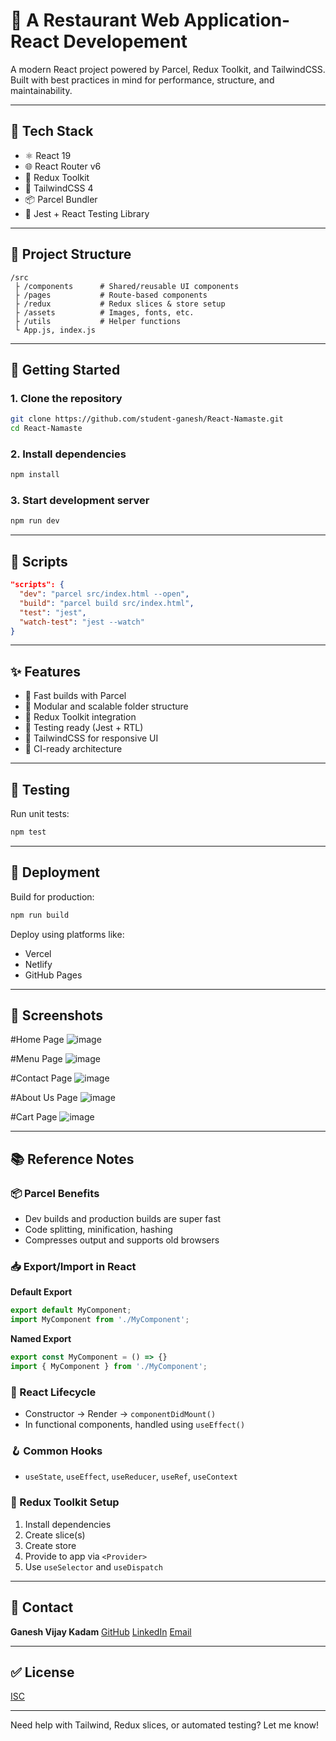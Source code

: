 # 🌟 A Restaurant Web Application-React Developement

A modern React project powered by Parcel, Redux Toolkit, and TailwindCSS. Built with best practices in mind for performance, structure, and maintainability.

---

## 🚀 Tech Stack

* ⚛️ React 19
* 🌐 React Router v6
* 🎯 Redux Toolkit
* 💨 TailwindCSS 4
* 📦 Parcel Bundler
* 🧪 Jest + React Testing Library

---

## 📁 Project Structure

```
/src
 ├ /components      # Shared/reusable UI components
 ├ /pages           # Route-based components
 ├ /redux           # Redux slices & store setup
 ├ /assets          # Images, fonts, etc.
 ├ /utils           # Helper functions
 └ App.js, index.js
```

---

## 🔧 Getting Started

### 1. Clone the repository

```bash
git clone https://github.com/student-ganesh/React-Namaste.git
cd React-Namaste
```

### 2. Install dependencies

```bash
npm install
```

### 3. Start development server

```bash
npm run dev
```

---

## 📜 Scripts

```json
"scripts": {
  "dev": "parcel src/index.html --open",
  "build": "parcel build src/index.html",
  "test": "jest",
  "watch-test": "jest --watch"
}
```

---

## ✨ Features

* 🚀 Fast builds with Parcel
* 🧩 Modular and scalable folder structure
* 🧠 Redux Toolkit integration
* 🧪 Testing ready (Jest + RTL)
* 📱 TailwindCSS for responsive UI
* 🧪 CI-ready architecture

---

## 🧪 Testing

Run unit tests:

```bash
npm test
```

---

## 🚀 Deployment

Build for production:

```bash
npm run build
```

Deploy using platforms like:

* Vercel
* Netlify
* GitHub Pages

---

## 📸 Screenshots

#Home Page
![image](https://github.com/user-attachments/assets/0a3add88-21b1-4319-a3c1-932a01ec7cb2)

#Menu Page
![image](https://github.com/user-attachments/assets/707c3fd7-319d-4aaa-b505-18d7f5d7516a)

#Contact Page
![image](https://github.com/user-attachments/assets/635dd671-47a0-4098-b725-89896788e4fe)

#About Us Page
![image](https://github.com/user-attachments/assets/e6849342-9ee7-4c04-9649-2e6d2076f7a8)

#Cart Page
![image](https://github.com/user-attachments/assets/ae2ba797-0599-46c4-9182-252f5753d5cf)


---

## 📚 Reference Notes

### 📦 Parcel Benefits

* Dev builds and production builds are super fast
* Code splitting, minification, hashing
* Compresses output and supports old browsers

### 📥 Export/Import in React

**Default Export**

```js
export default MyComponent;
import MyComponent from './MyComponent';
```

**Named Export**

```js
export const MyComponent = () => {}
import { MyComponent } from './MyComponent';
```

### 🔁 React Lifecycle

* Constructor → Render → `componentDidMount()`
* In functional components, handled using `useEffect()`

### 🪝 Common Hooks

* `useState`, `useEffect`, `useReducer`, `useRef`, `useContext`

### 🔧 Redux Toolkit Setup

1. Install dependencies
2. Create slice(s)
3. Create store
4. Provide to app via `<Provider>`
5. Use `useSelector` and `useDispatch`

---

## 📩 Contact

**Ganesh Vijay Kadam**
[GitHub](https://github.com/student-ganesh)
[LinkedIn](https://www.linkedin.com/in/ganesh-kadam-0694a126a)
[Email](ganukadam1978@gmail.com)

---

## ✅ License

[ISC](./LICENSE)

---

Need help with Tailwind, Redux slices, or automated testing? Let me know!
